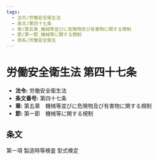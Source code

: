 ```yaml
---
tags:
  - 法令/労働安全衛生法
  - 条文/第四十七条
  - 章/第五章_機械等並びに危険物及び有害物に関する規制
  - 節/第一節_機械等に関する規制
  - 体系/労働安全衛生
---
```

# 労働安全衛生法 第四十七条

- **法令:** 労働安全衛生法
- **条文番号:** 第四十七条
- **章:** 第五章　機械等並びに危険物及び有害物に関する規制
- **節:** 第一節　機械等に関する規制

## 条文
第一項	製造時等検査	型式検定

